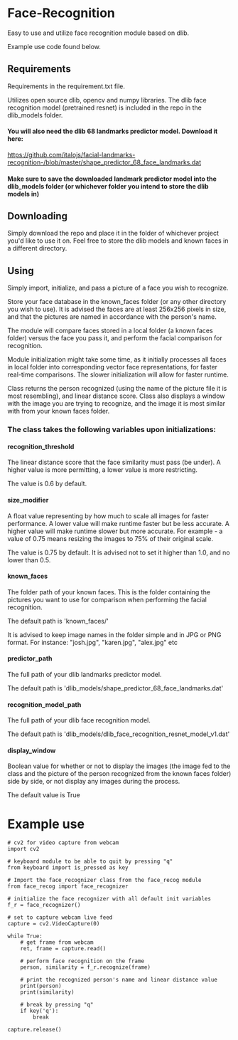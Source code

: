 # Face-Recognition
Easy to use and utilize face recognition module based on dlib.

Example use code found below.

## Requirements
Requirements in the requirement.txt file.

Utilizes open source dlib, opencv and numpy libraries.
The dlib face recognition model (pretrained resnet) is included in the repo in the dlib_models folder.
#### You will also need the dlib 68 landmarks predictor model. Download it here:

https://github.com/italojs/facial-landmarks-recognition-/blob/master/shape_predictor_68_face_landmarks.dat

#### Make sure to save the downloaded landmark predictor model into the dlib_models folder (or whichever folder you intend to store the dlib models in)

## Downloading
Simply download the repo and place it in the folder of whichever project you'd like to use it on. Feel free to store the dlib models and known faces in a different directory.

## Using
Simply import, initialize, and pass a picture of a face you wish to recognize.

Store your face database in the known_faces folder (or any other directory you wish to use). It is advised the faces are at least 256x256 pixels in size, and that the pictures are named in accordance with the person's name.

The module will compare faces stored in a local folder (a known faces folder) versus the face you pass it, and perform the facial comparison for recognition.

Module initialization might take some time, as it initially processes all faces in local folder into corresponding vector face representations, for faster real-time comparisons. The slower initialization will allow for faster runtime.


Class returns the person recognized (using the name of the picture file it is most resembling), and linear distance score.
Class also displays a window with the image you are trying to recognize, and the image it is most similar with from your known faces folder.

### The class takes the following variables upon initializations:

#### recognition_threshold
The linear distance score that the face similarity must pass (be under). A higher value is more permitting, a lower value is more restricting. 

The value is 0.6 by default.

#### size_modifier
A float value representing by how much to scale all images for faster performance. A lower value will make runtime faster but be less accurate. A higher value will make runtime slower but more accurate. For example - a value of 0.75 means resizing the images to 75% of their original scale.

The value is 0.75 by default. It is advised not to set it higher than 1.0, and no lower than 0.5.

#### known_faces
The folder path of your known faces. This is the folder containing the pictures you want to use for comparison when performing the facial recognition.

The default path is 'known_faces/'

It is advised to keep image names in the folder simple and in JPG or PNG format. For instance: "josh.jpg", "karen.jpg", "alex.jpg" etc

#### predictor_path
The full path of your dlib landmarks predictor model.

The default path is 'dlib_models/shape_predictor_68_face_landmarks.dat'

#### recognition_model_path
The full path of your dlib face recognition model.

The default path is 'dlib_models/dlib_face_recognition_resnet_model_v1.dat'

#### display_window
Boolean value for whether or not to display the images (the image fed to the class and the picture of the person recognized from the known faces folder) side by side, or not display any images during the process.

The default value is True


# Example use
```
# cv2 for video capture from webcam
import cv2

# keyboard module to be able to quit by pressing "q"
from keyboard import is_pressed as key

# Import the face_recognizer class from the face_recog module
from face_recog import face_recognizer

# initialize the face recognizer with all default init variables
f_r = face_recognizer()

# set to capture webcam live feed
capture = cv2.VideoCapture(0)

while True:
    # get frame from webcam
    ret, frame = capture.read()

    # perform face recognition on the frame
    person, similarity = f_r.recognize(frame)
    
    # print the recognized person's name and linear distance value
    print(person)
    print(similarity)
    
    # break by pressing "q"
    if key('q'):
        break

capture.release()
```

